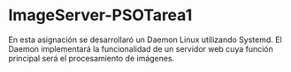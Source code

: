 # ImageServer-PSOTarea1
 En esta asignación se desarrollaró un Daemon Linux utilizando Systemd. El Daemon implementará la funcionalidad de un servidor web cuya función principal será el procesamiento de imágenes.
